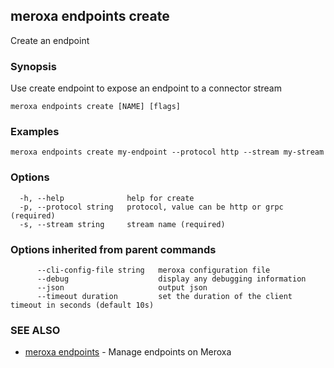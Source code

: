 ## meroxa endpoints create

Create an endpoint

### Synopsis

Use create endpoint to expose an endpoint to a connector stream

```
meroxa endpoints create [NAME] [flags]
```

### Examples

```
meroxa endpoints create my-endpoint --protocol http --stream my-stream
```

### Options

```
  -h, --help              help for create
  -p, --protocol string   protocol, value can be http or grpc (required)
  -s, --stream string     stream name (required)
```

### Options inherited from parent commands

```
      --cli-config-file string   meroxa configuration file
      --debug                    display any debugging information
      --json                     output json
      --timeout duration         set the duration of the client timeout in seconds (default 10s)
```

### SEE ALSO

* [meroxa endpoints](meroxa_endpoints.md)	 - Manage endpoints on Meroxa

